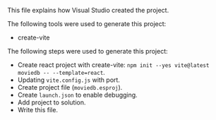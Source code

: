 This file explains how Visual Studio created the project.

The following tools were used to generate this project:
- create-vite

The following steps were used to generate this project:
- Create react project with create-vite: `npm init --yes vite@latest moviedb -- --template=react`.
- Updating `vite.config.js` with port.
- Create project file (`moviedb.esproj`).
- Create `launch.json` to enable debugging.
- Add project to solution.
- Write this file.
